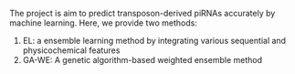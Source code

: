 The project is aim to predict transposon-derived piRNAs accurately by machine learning. Here, we provide two methods: 
1. EL: a ensemble learning method by integrating various sequential and physicochemical features
2. GA-WE: A genetic algorithm-based weighted ensemble method 